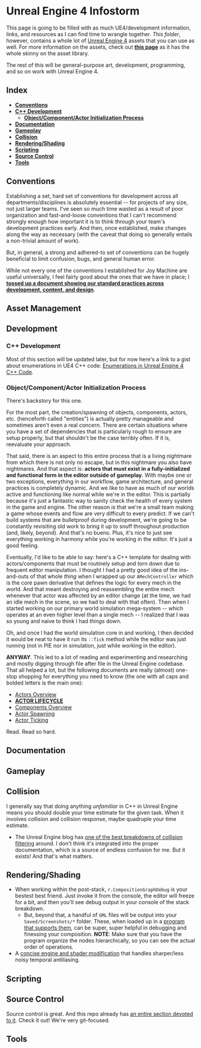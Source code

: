 # Unreal Engine 4 Infostorm
This page is going to be filled with as much UE4/development information, links, and resources as I can find time to wrangle together. _This folder_, however, contains a whole lot of [Unreal Engine 4](https://unrealengine.com) assets that you can use as well. For more information on the assets, check out [**this page**](https://github.com/joymachinegames/joymachine-public/blob/master/ue4/ASSET_LIBRARY.md) as it has the whole skinny on the asset library.

The rest of this will be general-purpose art, development, programming, and so on work with Unreal Engine 4. 

## Index
* [**Conventions**](#conventions)
* [**C++ Development**](#c-development)
  * [**Object/Component/Actor Initialization Process**](#objectcomponentactor-initialization-process)
* [**Documentation**](#documentation)
* [**Gameplay**](#gameplay)
* [**Collision**](#collision)
* [**Rendering/Shading**](#renderingshading)
* [**Scripting**](#scripting)
* [**Source Control**](#source-control)
* [**Tools**](#tools)

## Conventions
Establishing a set, hard set of conventions for development across all departments/disciplines is absolutely essential -- for projects of any size, not just larger teams. I've seen so much time wasted as a result of poor organization and fast-and-loose conventions that I can't recommend strongly enough how important it is to think through your team's development practices early. And then, once established, make changes along the way as necessary (with the caveat that doing so generally entails a non-trivial amount of work).

But, in general, a strong and adhered-to set of conventions can be hugely beneficial to limit confusion, bugs, and general human error.

While not every one of the conventions I established for Joy Machine are useful universally, I feel fairly good about the ones that we have in place; I [**tossed up a document showing our standard practices across development, content, and design**](https://github.com/joymachinegames/joymachine-public/blob/master/ue4/CONVENTIONS.md).

## Asset Management

## Development

### C++ Development
Most of this section will be updated later, but for now here's a link to a gist about enumerations in UE4 C++ code: [Enumerations in Unreal Engine 4 C++ Code](https://gist.github.com/trentpolack/ad361a4d3d6e46d1a1ff82c03a997f28).

### Object/Component/Actor Initialization Process
There's backstory for this one.

For the most part, the creation/spawning of objects, components, actors, etc. (henceforth called "entities") is actually pretty manageable and sometimes aren't even a real concern. There are certain situations where you have a set of dependencies that is particularly rough to ensure are setup properly, but that shouldn't be the case terribly often. If it is, reevaluate your approach.

That said, there is an aspect to this entire process that is a living nightmare from which there is not only no escape, but in this nightmare you also have nightmares. And that aspect is: **actors that must exist in a fully-initialized and functional form in the editor outside of gameplay**. With maybe one or two exceptions, everything in our workflow, game architecture, and general practices is completely dynamic. And we like to have as much of our worlds active and functioning like normal while we're in the editor. This is partially because it's just a fantastic way to sanity check the health of every system in the game and engine. The other reason is that we're a small team making a game whose events and flow are very difficult to every predict. If we can't build systems that are bulletproof during development, we're going to be constantly revisiting old work to bring it up to snuff throughout production (and, likely, beyond). And that's no bueno. Plus, it's nice to just see everything working in harmony while you're working in the editor. It's just a good feeling.

Eventually, I'd like to be able to say: here's a C++ template for dealing with actors/components that must be routinely setup and torn down due to frequent editor manipulation. I thought I had a pretty good idea of the ins-and-outs of that whole *thing* when I wrapped up our `AMechController` which is the core pawn derivative that defines the logic for every mech in the world. And that meant destroying and reassembling the entire mech whenever that actor was affected by an editor change (at the time, we had an idle mech in the scene, so we had to deal with that often). Then when I started working on our primary world simulation mega-system -- which operates at an even higher level than a single mech -- I realized that I was so young and naive to think I had *things* down.

Oh, and once I had the world simulation core in and working, I then decided it would be neat to have it run its `::Tick` method while the editor was just running (not in PIE nor in simulation, just while working in the editor).

**ANYWAY**. This led to a lot of reading and experimenting and researching and mostly digging through file after file in the Unreal Engine codebase. That all helped a lot, but the following documents are really (almost) one-stop shopping for everything you need to know (the one with all caps and bolded letters is the main one):
* [Actors Overview](https://docs.unrealengine.com/latest/INT/Programming/UnrealArchitecture/Actors/index.html)
* [**ACTOR LIFECYCLE**](https://docs.unrealengine.com/latest/INT/Programming/UnrealArchitecture/Actors/ActorLifecycle/index.html)
* [Components Overview](https://docs.unrealengine.com/latest/INT/Programming/UnrealArchitecture/Actors/Components/index.html)
* [Actor Spawning](https://docs.unrealengine.com/latest/INT/Programming/UnrealArchitecture/Actors/Spawning/index.html)
* [Actor Ticking](https://docs.unrealengine.com/latest/INT/Programming/UnrealArchitecture/Actors/Ticking/index.html)

Read. Read so hard.

## Documentation

## Gameplay

## Collision
I generally say that doing anything *unfamiliar* in C++ in Unreal Engine means you should double your time estimate for the given task. When it involves collision and collision response, maybe quadruple your time estimate.
- The Unreal Engine blog has [one of the best breakdowns of collision filtering](https://www.unrealengine.com/en-US/blog/collision-filtering) around. I don't think it's integrated into the proper documentation, which is a source of endless confusion for me. But it exists! And that's what matters.

## Rendering/Shading
- When working within the post-stack, `r.CompositionGraphDebug` is your bestest best friend. Just invoke it from the console, the editor will freeze for a bit, and then you'll see debug output in your console of the stack breakdown.
  - But, beyond that, a handful of `GML` files will be output into your `Saved/Screenshots/*` folder. These, when loaded up in a [program that supports them](http://www.yworks.com), can be super, super helpful in debugging and finessing your composition.
 **NOTE**: Make sure that you have the program organize the nodes hierarchically, so you can see the actual order of operations.
- A [concise engine and shader modification](https://github.com/hallatore/UnrealEngine) that handles sharper/less noisy temporal antiliasing.

## Scripting

## Source Control
Source control is great. And this repo already has [an entire section devoted to it](https://github.com/joymachinegames/joymachine-public/tree/master/git-template). Check it out! We're very git-focused. 

## Tools
